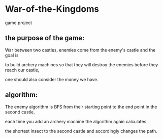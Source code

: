 # War-of-the-Kingdoms
game project


## the purpose of the game:

War between two castles, enemies come from the enemy's castle and the goal is 

to build archery machines so that they will destroy the enemies before they reach our castle,

one should also consider the money we have.



## algorithm:

The enemy algorithm is BFS from their starting point to the end point in the second castle,

each time you add an archery machine the algorithm again calculates

the shortest insect to the second castle and accordingly changes the path.

